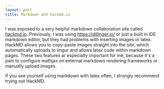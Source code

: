 ```yaml
---
layout: post
title: Markdown and hackmd.io
---
```


I was exposed to a very helpful markdown collaboration site called [hackmd.io](hackmd.io).
Previously, I was using https://dillinger.io/ or just a built in IDE markdown editor, but 
they had problems with inserting images or latex. HackMD allows you to copy-paste images straight into
the site, which automatically uploads to imgur and allows latex code within markdown pages. These two 
features ar especially important for me, because it's a pain to configure mathjax on external markdown
rendering frameworks or manually upload images.

If you see yourself using markdown with latex often, I strongly recommend trying out HackMD.
